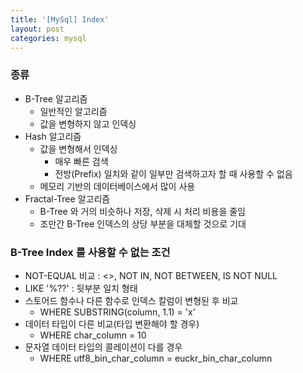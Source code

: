 ```yaml
---
title: '[MySql] Index'
layout: post
categories: mysql
---
```


### 종류
- B-Tree 알고리즘
    - 일반적인 알고리즘
    - 값을 변형하지 않고 인덱싱
- Hash 알고리즘
    - 값을 변형해서 인덱싱
        - 매우 빠른 검색
        - 전방(Prefix) 일치와 같이 일부만 검색하고자 할 때 사용할 수 없음
    - 메모리 기반의 데이터베이스에서 많이 사용
- Fractal-Tree 알고리즘
    - B-Tree 와 거의 비슷하나 저장, 삭제 시 처리 비용을 줄임
    - 조만간 B-Tree 인덱스의 상당 부분을 대체할 것으로 기대
    
### B-Tree Index 를 사용할 수 없는 조건
- NOT-EQUAL 비교 : <>, NOT IN, NOT BETWEEN, IS NOT NULL
- LIKE '%??' : 뒷부분 일치 형태
- 스토어드 함수나 다른 함수로 인덱스 칼럼이 변형된 후 비교
    - WHERE SUBSTRING(column, 1.1) = 'x'
- 데이터 타입이 다른 비교(타입 변환해야 할 경우)
    - WHERE char_column = 10
- 문자열 데이터 타입의 콜레이션이 다를 경우
    - WHERE utf8_bin_char_column = euckr_bin_char_column